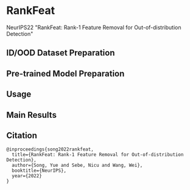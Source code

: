 # RankFeat
NeurIPS22 "RankFeat: Rank-1 Feature Removal for Out-of-distribution Detection"

## ID/OOD Dataset Preparation

## Pre-trained Model Preparation

## Usage

## Main Results

## Citation

```
@inproceedings{song2022rankfeat,
  title={RankFeat: Rank-1 Feature Removal for Out-of-distribution Detection},
  author={Song, Yue and Sebe, Nicu and Wang, Wei},
  booktitle={NeurIPS},
  year={2022}
}
```


